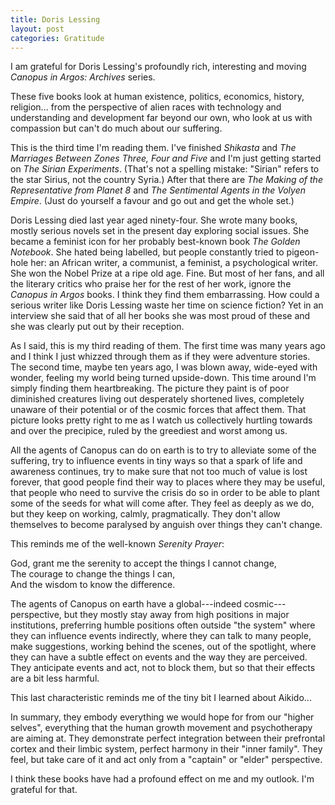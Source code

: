 ```yaml
---
title: Doris Lessing
layout: post
categories: Gratitude
---
```


I am grateful for Doris Lessing's profoundly rich, interesting and moving
_Canopus in Argos: Archives_ series.

These five books look at human existence, politics, economics, history,
religion... from the perspective of alien races with technology and
understanding and development far beyond our own, who look at us with compassion
but can't do much about our suffering.

This is the third time I'm reading them. I've finished _Shikasta_ and _The
Marriages Between Zones Three, Four and Five_ and I'm just getting started on
_The Sirian Experiments_. (That's not a spelling mistake: "Sirian" refers to the
star Sirius, not the country Syria.) After that there are _The Making of the
Representative from Planet 8_ and _The Sentimental Agents in the Volyen Empire_.
(Just do yourself a favour and go out and get the whole set.)

Doris Lessing died last year aged ninety-four. She wrote many books, mostly
serious novels set in the present day exploring social issues. She became a
feminist icon for her probably best-known book _The Golden Notebook_. She hated
being labelled, but people constantly tried to pigeon-hole her: an African
writer, a communist, a feminist, a psychological writer. She won the Nobel Prize
at a ripe old age. Fine. But most of her fans, and all the literary critics who
praise her for the rest of her work, ignore the _Canopus in Argos_ books. I
think they find them embarrassing. How could a serious writer like Doris Lessing
waste her time on science fiction? Yet in an interview she said that of all her
books she was most proud of these and she was clearly put out by their
reception.

As I said, this is my third reading of them. The first time was many years ago
and I think I just whizzed through them as if they were adventure stories. The
second time, maybe ten years ago, I was blown away, wide-eyed with wonder,
feeling my world being turned upside-down. This time around I'm simply finding
them heartbreaking. The picture they paint is of poor diminished creatures
living out desperately shortened lives, completely unaware of their potential or
of the cosmic forces that affect them. That picture looks pretty right to me as
I watch us collectively hurtling towards and over the precipice, ruled by the
greediest and worst among us.

All the agents of Canopus can do on earth is to try to alleviate some of the
suffering, try to influence events in tiny ways so that a spark of life and
awareness continues, try to make sure that not too much of value is lost
forever, that good people find their way to places where they may be useful,
that people who need to survive the crisis do so in order to be able to plant
some of the seeds for what will come after. They feel as deeply as we do, but
they keep on working, calmly, pragmatically. They don't allow themselves to
become paralysed by anguish over things they can't change.

This reminds me of the well-known _Serenity Prayer_:

God, grant me the serenity to accept the things I cannot change,  
The courage to change the things I can,  
And the wisdom to know the difference.  

The agents of Canopus on earth have a global---indeed cosmic---perspective, but
they mostly stay away from high positions in major institutions, preferring
humble positions often outside "the system" where they can influence events
indirectly, where they can talk to many people, make suggestions, working behind
the scenes, out of the spotlight, where they can have a subtle effect on events
and the way they are perceived. They anticipate events and act, not to block
them, but so that their effects are a bit less harmful.

This last characteristic reminds me of the tiny bit I learned about Aikido...

In summary, they embody everything we would hope for from our "higher selves",
everything that the human growth movement and psychotherapy are aiming at. They
demonstrate perfect integration between their prefrontal cortex and their limbic
system, perfect harmony in their "inner family". They feel, but take care of it
and act only from a "captain" or "elder" perspective.

I think these books have had a profound effect on me and my outlook. I'm
grateful for that.
